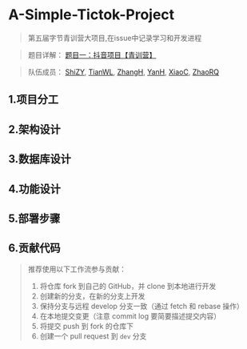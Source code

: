 # A-Simple-Tictok-Project
> 第五届字节青训营大项目,在issue中记录学习和开发进程

> 题目详解：
[题目一：抖音项目【青训营】](https://bytedance.feishu.cn/docx/doxcnbgkMy2J0Y3E6ihqrvtHXPg)


>  队伍成员：
[ShiZY](https://github.com/goudanshi), [TianWL](https://github.com/willingT), [ZhangH](https://github.com/shazi4399), [YanH](https://github.com/Lune32767), [XiaoC](https://github.com/borntodie-new), [ZhaoRQ](https://github.com/runqi-zhao)

## 1.项目分工

## 2.架构设计

## 3.数据库设计

## 4.功能设计

## 5.部署步骤

## 6.贡献代码
>推荐使用以下工作流参与贡献：
> 1. 将仓库 fork 到自己的 GitHub，并 clone 到本地进行开发
> 2. 创建新的分支，在新的分支上开发
> 3. 保持分支与远程 develop 分支一致（通过 fetch 和 rebase 操作）
> 4. 在本地提交变更（注意 commit log 要简要描述提交内容）
> 5. 将提交 push 到 fork 的仓库下
> 6. 创建一个 pull request 到 `dev` 分支



